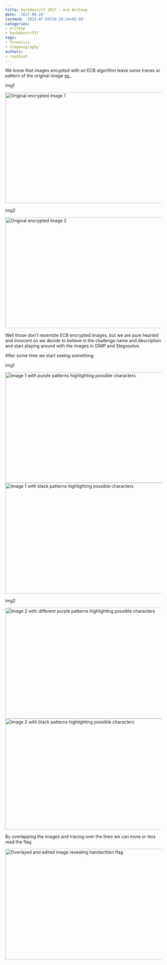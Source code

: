 ```yaml
---
title: backdoorctf 2017 - ecb Writeup
date: '2017-09-24'
lastmod: '2023-07-03T19:19:24+02:00'
categories:
- writeup
- backdoorctf17
tags:
- forensics
- steganography
authors:
- rop2bash
---
```


We know that images encypted with an ECB algorithm leave some traces or pattern of the original image [ex.](https://i.stack.imgur.com/bXAUL.png).

img1

<img class="img-responsive" src="/backdoorctf17/ecb-1.png" alt="Original encrypted image 1" width="603" height="354.7">

img2

<img class="img-responsive" src="/backdoorctf17/ecb-2.png" alt="Original encrypted image 2" width="603" height="354.7">

Well those don't resemble ECB encrypted images, but we are pure hearted and innocent so we decide to believe in the challenge name and description and start playing around with the images in GIMP and Stegosolve.

After some time we start seeing something:

img1


<img class="img-responsive" src="/backdoorctf17/ecb-3.png" alt="Image 1 with purple patterns highlighting possible characters" width="603" height="354.7">


<img class="img-responsive" src="/backdoorctf17/ecb-4.png" alt="Image 1 with black patterns highlighting possible characters" width="603" height="354.7">

img2


<img class="img-responsive" src="/backdoorctf17/ecb-5.jpg" alt="Image 2 with different purple patterns highlighting possible characters" width="603" height="354.7">


<img class="img-responsive" src="/backdoorctf17/ecb-6.png" alt="Image 2 with black patterns highlighting possible characters" width="603" height="354.7">

By overlapping the images and tracing over the lines we can more or less read the flag.

<img class="img-responsive" src="/backdoorctf17/ecb-7.png" alt="Overlayed and edited image revealing handwritten flag" width="603" height="355">
